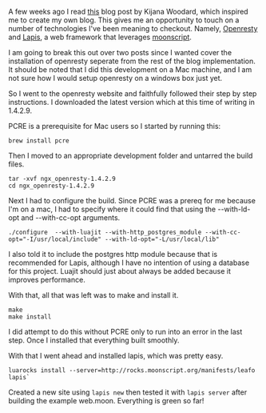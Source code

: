 A few weeks ago I read [this](http://kijanawoodard.com/building-a-blog-engine) blog post by Kijana Woodard, which inspired me to create my own blog.  This gives me an opportunity to touch on a number of technologies I've been meaning to checkout.  Namely, [Openresty](http://openresty.org) and [Lapis](http://leafo.net/lapis), a web framework that leverages [moonscript](http://moonscript.org).

I am going to break this out over two posts since I wanted cover the installation of openresty seperate from the rest of the blog implementation.  It should be noted that I did this development on a Mac machine, and I am not sure how I would setup openresty on a windows box just yet.

So I went to the openresty website and faithfully followed their step by step instructions.  I downloaded the latest version which at this time of writing in 1.4.2.9.

PCRE is a prerequisite for Mac users so I started by running this:

	brew install pcre

Then I moved to an appropriate development folder and untarred the build files.

	tar -xvf ngx_openresty-1.4.2.9
	cd ngx_openresty-1.4.2.9

Next I had to configure the build.  Since PCRE was a prereq for me because I'm on a mac, I had to specify where it could find that using the --with-ld-opt and --with-cc-opt arguments.  

	./configure  --with-luajit --with-http_postgres_module --with-cc-opt="-I/usr/local/include" --with-ld-opt="-L/usr/local/lib"

I also told it to include the postgres http module because that is recommended for Lapis, although I have no intention of using a database for this project.  Luajit should just about always be added because it improves performance.

With that, all that was left was to make and install it.

	make
	make install

I did attempt to do this without PCRE only to run into an error in the last step.  Once I installed that everything built smoothly.  

With that I went ahead and installed lapis, which was pretty easy.

	luarocks install --server=http://rocks.moonscript.org/manifests/leafo lapis`  

Created a new site using `lapis new` then tested it with `lapis server` after building the example web.moon.  Everything is green so far!